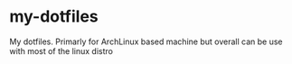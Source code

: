 # my-dotfiles
My dotfiles. Primarly for ArchLinux based machine but overall can be use with most of the linux distro
